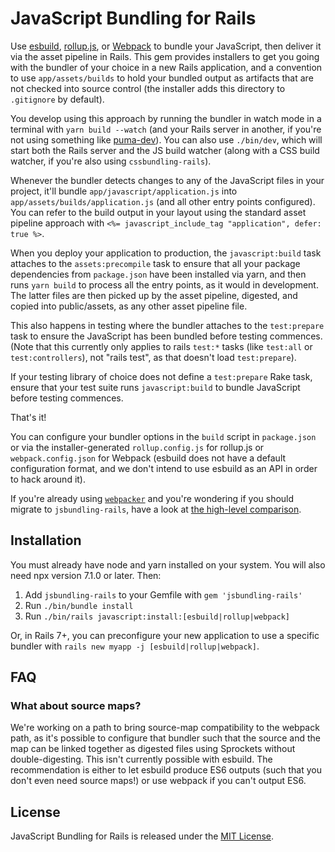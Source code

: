 # JavaScript Bundling for Rails

Use [esbuild](https://esbuild.github.io), [rollup.js](https://rollupjs.org), or [Webpack](https://webpack.js.org) to bundle your JavaScript, then deliver it via the asset pipeline in Rails. This gem provides installers to get you going with the bundler of your choice in a new Rails application, and a convention to use `app/assets/builds` to hold your bundled output as artifacts that are not checked into source control (the installer adds this directory to `.gitignore` by default).

You develop using this approach by running the bundler in watch mode in a terminal with `yarn build --watch` (and your Rails server in another, if you're not using something like [puma-dev](https://github.com/puma/puma-dev)). You can also use `./bin/dev`, which will start both the Rails server and the JS build watcher (along with a CSS build watcher, if you're also using `cssbundling-rails`).

Whenever the bundler detects changes to any of the JavaScript files in your project, it'll bundle `app/javascript/application.js` into `app/assets/builds/application.js` (and all other entry points configured). You can refer to the build output in your layout using the standard asset pipeline approach with `<%= javascript_include_tag "application", defer: true %>`.

When you deploy your application to production, the `javascript:build` task attaches to the `assets:precompile` task to ensure that all your package dependencies from `package.json` have been installed via yarn, and then runs `yarn build` to process all the entry points, as it would in development. The latter files are then picked up by the asset pipeline, digested, and copied into public/assets, as any other asset pipeline file.

This also happens in testing where the bundler attaches to the `test:prepare` task to ensure the JavaScript has been bundled before testing commences. (Note that this currently only applies to rails `test:*` tasks (like `test:all` or `test:controllers`), not "rails test", as that doesn't load `test:prepare`).

If your testing library of choice does not define a `test:prepare` Rake task, ensure that your test suite runs `javascript:build` to bundle JavaScript before testing commences.

That's it!

You can configure your bundler options in the `build` script in `package.json` or via the installer-generated `rollup.config.js` for rollup.js or `webpack.config.json` for Webpack (esbuild does not have a default configuration format, and we don't intend to use esbuild as an API in order to hack around it).

If you're already using [`webpacker`](https://github.com/rails/webpacker) and you're wondering if you should migrate to `jsbundling-rails`, have a look at [the high-level comparison](./docs/comparison_with_webpacker.md).


## Installation

You must already have node and yarn installed on your system. You will also need npx version 7.1.0 or later. Then:

1. Add `jsbundling-rails` to your Gemfile with `gem 'jsbundling-rails'`
2. Run `./bin/bundle install`
3. Run `./bin/rails javascript:install:[esbuild|rollup|webpack]`

Or, in Rails 7+, you can preconfigure your new application to use a specific bundler with `rails new myapp -j [esbuild|rollup|webpack]`.


## FAQ

### What about source maps?

We're working on a path to bring source-map compatibility to the webpack path, as it's possible to configure that bundler such that the source and the map can be linked together as digested files using Sprockets without double-digesting. This isn't currently possible with esbuild. The recommendation is either to let esbuild produce ES6 outputs (such that you don't even need source maps!) or use webpack if you can't output ES6.


## License

JavaScript Bundling for Rails is released under the [MIT License](https://opensource.org/licenses/MIT).
